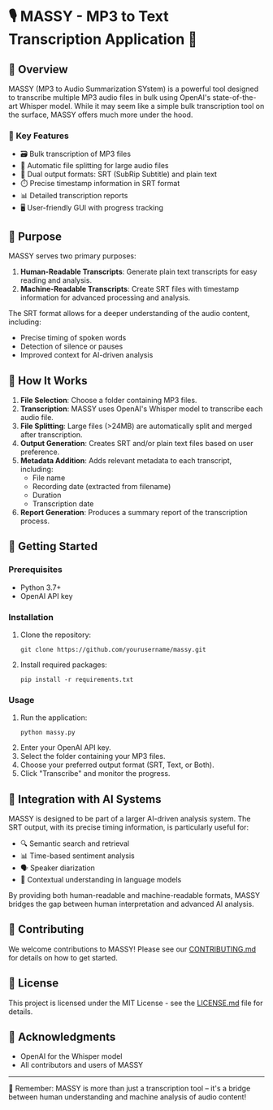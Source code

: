 # 🎙️ MASSY - MP3 to Text Transcription Application 📝

## 🌟 Overview

MASSY (MP3 to Audio Summarization SYstem) is a powerful tool designed to transcribe multiple MP3 audio files in bulk using OpenAI's state-of-the-art Whisper model. While it may seem like a simple bulk transcription tool on the surface, MASSY offers much more under the hood.

### 🚀 Key Features

- 🗃️ Bulk transcription of MP3 files
- 🔄 Automatic file splitting for large audio files
- 📄 Dual output formats: SRT (SubRip Subtitle) and plain text
- ⏱️ Precise timestamp information in SRT format
- 📊 Detailed transcription reports
- 🖥️ User-friendly GUI with progress tracking

## 🎯 Purpose

MASSY serves two primary purposes:

1. **Human-Readable Transcripts**: Generate plain text transcripts for easy reading and analysis.
2. **Machine-Readable Transcripts**: Create SRT files with timestamp information for advanced processing and analysis.

The SRT format allows for a deeper understanding of the audio content, including:
- Precise timing of spoken words
- Detection of silence or pauses
- Improved context for AI-driven analysis

## 🔧 How It Works

1. **File Selection**: Choose a folder containing MP3 files.
2. **Transcription**: MASSY uses OpenAI's Whisper model to transcribe each audio file.
3. **File Splitting**: Large files (>24MB) are automatically split and merged after transcription.
4. **Output Generation**: Creates SRT and/or plain text files based on user preference.
5. **Metadata Addition**: Adds relevant metadata to each transcript, including:
   - File name
   - Recording date (extracted from filename)
   - Duration
   - Transcription date
6. **Report Generation**: Produces a summary report of the transcription process.

## 🚀 Getting Started

### Prerequisites

- Python 3.7+
- OpenAI API key

### Installation

1. Clone the repository:
   ```
   git clone https://github.com/yourusername/massy.git
   ```
2. Install required packages:
   ```
   pip install -r requirements.txt
   ```

### Usage

1. Run the application:
   ```
   python massy.py
   ```
2. Enter your OpenAI API key.
3. Select the folder containing your MP3 files.
4. Choose your preferred output format (SRT, Text, or Both).
5. Click "Transcribe" and monitor the progress.

## 🧠 Integration with AI Systems

MASSY is designed to be part of a larger AI-driven analysis system. The SRT output, with its precise timing information, is particularly useful for:

- 🔍 Semantic search and retrieval
- 📊 Time-based sentiment analysis
- 🗣️ Speaker diarization
- 🔗 Contextual understanding in language models

By providing both human-readable and machine-readable formats, MASSY bridges the gap between human interpretation and advanced AI analysis.

## 🤝 Contributing

We welcome contributions to MASSY! Please see our [CONTRIBUTING.md](CONTRIBUTING.md) for details on how to get started.

## 📄 License

This project is licensed under the MIT License - see the [LICENSE.md](LICENSE.md) file for details.

## 🙏 Acknowledgments

- OpenAI for the Whisper model
- All contributors and users of MASSY

---

🌟 Remember: MASSY is more than just a transcription tool – it's a bridge between human understanding and machine analysis of audio content!
